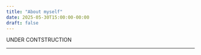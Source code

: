 ```yaml
---
title: "About myself"
date: 2025-05-30T15:00:00-00:00
draft: false
---
```


UNDER CONTSTRUCTION	

---
